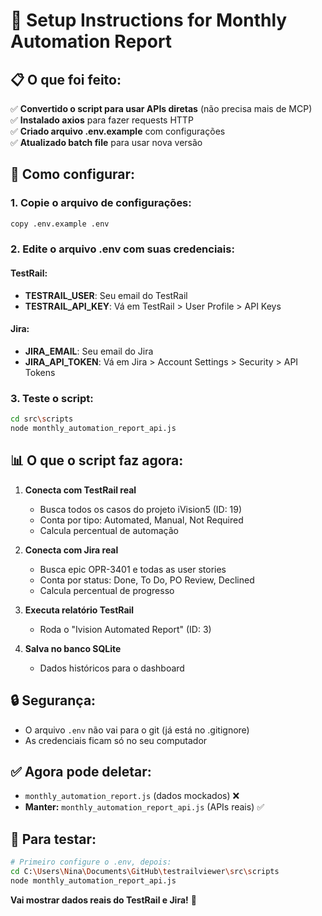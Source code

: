 # 🔧 Setup Instructions for Monthly Automation Report

## 📋 **O que foi feito:**

✅ **Convertido o script para usar APIs diretas** (não precisa mais de MCP)  
✅ **Instalado axios** para fazer requests HTTP  
✅ **Criado arquivo .env.example** com configurações  
✅ **Atualizado batch file** para usar nova versão  

## 🚀 **Como configurar:**

### 1. **Copie o arquivo de configurações:**
```bash
copy .env.example .env
```

### 2. **Edite o arquivo .env com suas credenciais:**

#### **TestRail:**
- **TESTRAIL_USER**: Seu email do TestRail
- **TESTRAIL_API_KEY**: Vá em TestRail > User Profile > API Keys

#### **Jira:**
- **JIRA_EMAIL**: Seu email do Jira  
- **JIRA_API_TOKEN**: Vá em Jira > Account Settings > Security > API Tokens

### 3. **Teste o script:**
```bash
cd src\scripts
node monthly_automation_report_api.js
```

## 📊 **O que o script faz agora:**

1. **Conecta com TestRail real** 
   - Busca todos os casos do projeto iVision5 (ID: 19)
   - Conta por tipo: Automated, Manual, Not Required
   - Calcula percentual de automação

2. **Conecta com Jira real**
   - Busca epic OPR-3401 e todas as user stories
   - Conta por status: Done, To Do, PO Review, Declined
   - Calcula percentual de progresso

3. **Executa relatório TestRail**
   - Roda o "Ivision Automated Report" (ID: 3)

4. **Salva no banco SQLite**
   - Dados históricos para o dashboard

## 🔒 **Segurança:**
- O arquivo `.env` não vai para o git (já está no .gitignore)
- As credenciais ficam só no seu computador

## ✅ **Agora pode deletar:**
- `monthly_automation_report.js` (dados mockados) ❌
- **Manter:** `monthly_automation_report_api.js` (APIs reais) ✅

## 🧪 **Para testar:**
```bash
# Primeiro configure o .env, depois:
cd C:\Users\Nina\Documents\GitHub\testrailviewer\src\scripts
node monthly_automation_report_api.js
```

**Vai mostrar dados reais do TestRail e Jira!** 🎉
